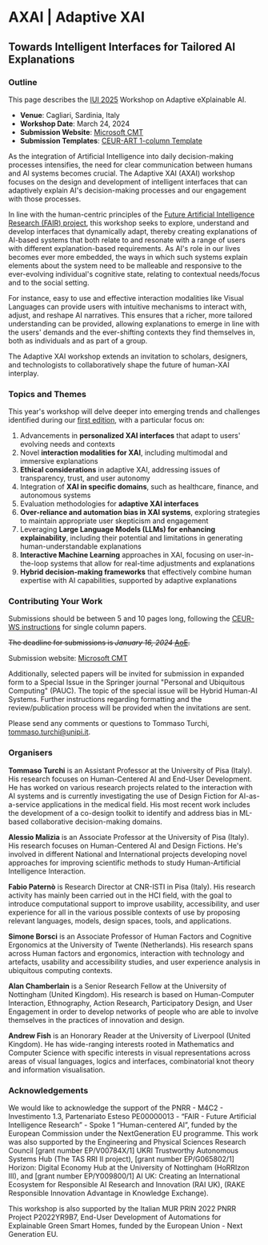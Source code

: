 # AXAI | Adaptive XAI
## Towards Intelligent Interfaces for Tailored AI Explanations

### Outline

This page describes the [IUI 2025](https://iui.acm.org/2025/index.html) Workshop on Adaptive eXplainable AI.
- **Venue**: Cagliari, Sardinia, Italy
- **Workshop Date**: March 24, 2024
- **Submission Website**: [Microsoft CMT](https://cmt3.research.microsoft.com/AXAI2025)
- **Submission Templates**: [CEUR-ART 1-column Template](https://drive.google.com/file/d/1F9Nllrmhu6gUuYDdl-svxqwd5AW5NmZY/view?usp=drive_link)

As the integration of Artificial Intelligence into daily decision-making processes intensifies, the need for clear communication between humans and AI systems becomes crucial. The Adaptive XAI (AXAI) workshop focuses on the design and development of intelligent interfaces that can adaptively explain AI's decision-making processes and our engagement with those processes.

In line with the human-centric principles of the <a href="https://future-ai-research.it/spoke1/">Future Artificial Intelligence Research (FAIR) project</a>, this workshop seeks to explore, understand and develop interfaces that dynamically adapt, thereby creating explanations of AI-based systems that both relate to and resonate with a range of users with different explanation-based requirements. As AI's role in our lives becomes ever more embedded, the ways in which such systems explain elements about the system need to be malleable and responsive to the ever-evolving individual's cognitive state, relating to contextual needs/focus and to the social setting.

For instance, easy to use and effective interaction modalities like Visual Languages can provide users with intuitive mechanisms to interact with, adjust, and reshape AI narratives. This ensures that a richer, more tailored understanding can be provided, allowing explanations to emerge in line with the users' demands and the ever-shifting contexts they find themselves in, both as individuals and as part of a group.

The Adaptive XAI workshop extends an invitation to scholars, designers, and technologists to collaboratively shape the future of human-XAI interplay.

### Topics and Themes

This year's workshop will delve deeper into emerging trends and challenges identified during our <a href="/2024/">first edition</a>, with a particular focus on:

1. Advancements in **personalized XAI interfaces** that adapt to users' evolving needs and contexts
2. Novel **interaction modalities for XAI**, including multimodal and immersive explanations
3. **Ethical considerations** in adaptive XAI, addressing issues of transparency, trust, and user autonomy
4. Integration of **XAI in specific domains**, such as healthcare, finance, and autonomous systems
5. Evaluation methodologies for **adaptive XAI interfaces**
6. **Over-reliance and automation bias in XAI systems**, exploring strategies to maintain appropriate user skepticism and engagement
7. Leveraging **Large Language Models (LLMs) for enhancing explainability**, including their potential and limitations in generating human-understandable explanations
8. **Interactive Machine Learning** approaches in XAI, focusing on user-in-the-loop systems that allow for real-time adjustments and explanations
9. **Hybrid decision-making frameworks** that effectively combine human expertise with AI capabilities, supported by adaptive explanations

### Contributing Your Work

Submissions should be between 5 and 10 pages long, following the [CEUR-WS instructions](https://ceur-ws.org/HOWTOSUBMIT.html) for single column papers.

~~The deadline for submissions is *January 16, 2024* [AoE](https://time.is/Anywhere_on_Earth).~~

Submission website: [Microsoft CMT](https://cmt3.research.microsoft.com/AXAI2024)

Additionally, selected papers will be invited for submission in expanded form to a Special Issue in the Springer journal "Personal and Ubiquitous Computing" (PAUC). The topic of the special issue will be Hybrid Human-AI Systems. Further instructions regarding formatting and the review/publication process will be provided when the invitations are sent.

Please send any comments or questions to Tommaso Turchi, [tommaso.turchi@unipi.it](mailto:tommaso.turchi@unipi.it).

### Organisers

**Tommaso Turchi** is an Assistant Professor at the University of Pisa (Italy). His research focuses on Human-Centered AI and End-User Development. He has worked on various research projects related to the interaction with AI systems and is currently investigating the use of Design Fiction for AI-as-a-service applications in the medical field. His most recent work includes the development of a co-design toolkit to identify and address bias in ML-based collaborative decision-making domains.

**Alessio Malizia** is an Associate Professor at the University of Pisa (Italy). His research focuses on Human-Centered AI and Design Fictions. He's involved in different National and International projects developing novel approaches for improving scientific methods to study Human-Artificial Intelligence Interaction.

**Fabio Paternò** is Research Director at CNR-ISTI in Pisa (Italy). His research activity has mainly been carried out in the HCI field, with the goal to introduce computational support to improve usability, accessibility, and user experience for all in the various possible contexts of use by proposing relevant languages, models, design spaces, tools, and applications.

**Simone Borsci** is an Associate Professor of Human Factors and Cognitive Ergonomics at the University of Twente (Netherlands). His research spans across Human factors and ergonomics, interaction with technology and artefacts, usability and accessibility studies, and user experience analysis in ubiquitous computing contexts.

**Alan Chamberlain** is a Senior Research Fellow at the University of Nottingham (United Kingdom). His research is based on Human-Computer Interaction, Ethnography, Action Research, Participatory Design, and User Engagement in order to develop networks of people who are able to involve themselves in the practices of innovation and design.

**Andrew Fish** is an Honorary Reader at the University of Liverpool (United Kingdom). He has wide-ranging interests rooted in Mathematics and Computer Science with specific interests in visual representations across areas of visual languages, logics and interfaces, combinatorial knot theory and information visualisation.

### Acknowledgements

We would like to acknowledge the support of the PNRR - M4C2 - Investimento 1.3, Partenariato Esteso PE00000013 - “FAIR - Future Artificial Intelligence Research” - Spoke 1 “Human-centered AI”, funded by the European Commission under the NextGeneration EU programme. This work was also supported by the Engineering and Physical Sciences Research Council [grant number EP/V00784X/1] UKRI Trustworthy Autonomous Systems Hub (The TAS RRI II project), [grant number EP/G065802/1] Horizon: Digital Economy Hub at the University of Nottingham (HoRRIzon III), and [grant number EP/Y009800/1] AI UK: Creating an International Ecosystem for Responsible AI Research and Innovation (RAI UK), (RAKE Responsible Innovation Advantage in Knowledge Exchange).

This workshop is also supported by the Italian MUR PRIN 2022 PNRR Project P2022YR9B7, End-User Development of Automations for Explainable Green Smart Homes, funded by the European Union - Next Generation EU.